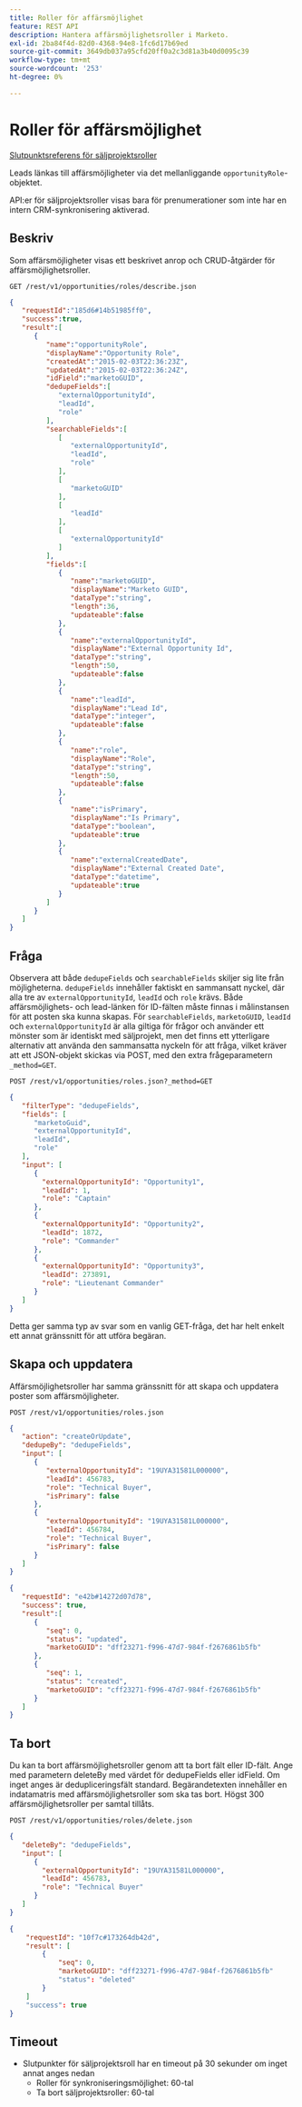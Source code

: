 ```yaml
---
title: Roller för affärsmöjlighet
feature: REST API
description: Hantera affärsmöjlighetsroller i Marketo.
exl-id: 2ba84f4d-82d0-4368-94e8-1fc6d17b69ed
source-git-commit: 3649db037a95cfd20ff0a2c3d81a3b40d0095c39
workflow-type: tm+mt
source-wordcount: '253'
ht-degree: 0%

---
```


# Roller för affärsmöjlighet

[Slutpunktsreferens för säljprojektsroller](https://developer.adobe.com/marketo-apis/api/mapi/#tag/Opportunities/operation/getOpportunityRolesUsingGET)

Leads länkas till affärsmöjligheter via det mellanliggande `opportunityRole`-objektet.

API:er för säljprojektsroller visas bara för prenumerationer som inte har en intern CRM-synkronisering aktiverad.

## Beskriv

Som affärsmöjligheter visas ett beskrivet anrop och CRUD-åtgärder för affärsmöjlighetsroller.

```
GET /rest/v1/opportunities/roles/describe.json
```

```json
{
   "requestId":"185d6#14b51985ff0",
   "success":true,
   "result":[
      {
         "name":"opportunityRole",
         "displayName":"Opportunity Role",
         "createdAt":"2015-02-03T22:36:23Z",
         "updatedAt":"2015-02-03T22:36:24Z",
         "idField":"marketoGUID",
         "dedupeFields":[
            "externalOpportunityId",
            "leadId",
            "role"
         ],
         "searchableFields":[
            [
               "externalOpportunityId",
               "leadId",
               "role"
            ],
            [
               "marketoGUID"
            ],
            [
               "leadId"
            ],
            [
               "externalOpportunityId"
            ]
         ],
         "fields":[
            {
               "name":"marketoGUID",
               "displayName":"Marketo GUID",
               "dataType":"string",
               "length":36,
               "updateable":false
            },
            {
               "name":"externalOpportunityId",
               "displayName":"External Opportunity Id",
               "dataType":"string",
               "length":50,
               "updateable":false
            },
            {
               "name":"leadId",
               "displayName":"Lead Id",
               "dataType":"integer",
               "updateable":false
            },
            {
               "name":"role",
               "displayName":"Role",
               "dataType":"string",
               "length":50,
               "updateable":false
            },
            {
               "name":"isPrimary",
               "displayName":"Is Primary",
               "dataType":"boolean",
               "updateable":true
            },
            {
               "name":"externalCreatedDate",
               "displayName":"External Created Date",
               "dataType":"datetime",
               "updateable":true
            }
         ]
      }
   ]
}
```

## Fråga

Observera att både `dedupeFields` och `searchableFields` skiljer sig lite från möjligheterna. `dedupeFields` innehåller faktiskt en sammansatt nyckel, där alla tre av `externalOpportunityId`, `leadId` och `role` krävs. Både affärsmöjlighets- och lead-länken för ID-fälten måste finnas i målinstansen för att posten ska kunna skapas. För `searchableFields`, `marketoGUID`, `leadId` och `externalOpportunityId` är alla giltiga för frågor och använder ett mönster som är identiskt med säljprojekt, men det finns ett ytterligare alternativ att använda den sammansatta nyckeln för att fråga, vilket kräver att ett JSON-objekt skickas via POST, med den extra frågeparametern `_method=GET`.

```
POST /rest/v1/opportunities/roles.json?_method=GET
```

```json
{
   "filterType": "dedupeFields",
   "fields": [
      "marketoGuid",
      "externalOpportunityId",
      "leadId",
      "role"
   ],
   "input": [
      {
        "externalOpportunityId": "Opportunity1",
        "leadId": 1,
        "role": "Captain"
      },
      {
        "externalOpportunityId": "Opportunity2",
        "leadId": 1872,
        "role": "Commander"
      },
      {
        "externalOpportunityId": "Opportunity3",
        "leadId": 273891,
        "role": "Lieutenant Commander"
      }
   ]
}
```

Detta ger samma typ av svar som en vanlig GET-fråga, det har helt enkelt ett annat gränssnitt för att utföra begäran.

## Skapa och uppdatera

Affärsmöjlighetsroller har samma gränssnitt för att skapa och uppdatera poster som affärsmöjligheter.

```
POST /rest/v1/opportunities/roles.json
```

```json
{
   "action": "createOrUpdate",
   "dedupeBy": "dedupeFields",
   "input": [
      {
         "externalOpportunityId": "19UYA31581L000000",
         "leadId": 456783,
         "role": "Technical Buyer",
         "isPrimary": false
      },
      {
         "externalOpportunityId": "19UYA31581L000000",
         "leadId": 456784,
         "role": "Technical Buyer",
         "isPrimary": false
      }
   ]
}
```

```json
{
   "requestId": "e42b#14272d07d78",
   "success": true,
   "result":[
      {
         "seq": 0,
         "status": "updated",
         "marketoGUID": "dff23271-f996-47d7-984f-f2676861b5fb"
      },
      {
         "seq": 1,
         "status": "created",
         "marketoGUID": "cff23271-f996-47d7-984f-f2676861b5fb"
      }
   ]
}
```

## Ta bort

Du kan ta bort affärsmöjlighetsroller genom att ta bort fält eller ID-fält. Ange med parametern deleteBy med värdet för dedupeFields eller idField. Om inget anges är dedupliceringsfält standard. Begärandetexten innehåller en indatamatris med affärsmöjlighetsroller som ska tas bort. Högst 300 affärsmöjlighetsroller per samtal tillåts.

```
POST /rest/v1/opportunities/roles/delete.json
```

```json
{
   "deleteBy": "dedupeFields",
   "input": [
      {
        "externalOpportunityId": "19UYA31581L000000",
        "leadId": 456783,
        "role": "Technical Buyer"
      }
   ]
}
```

```json
{
    "requestId": "10f7c#173264db42d",
    "result": [
        {
            "seq": 0,
            "marketoGUID": "dff23271-f996-47d7-984f-f2676861b5fb"
            "status": "deleted"
        }
    ]
    "success": true
}
```

## Timeout

- Slutpunkter för säljprojektsroll har en timeout på 30 sekunder om inget annat anges nedan
   - Roller för synkroniseringsmöjlighet: 60-tal
   - Ta bort säljprojektsroller: 60-tal
